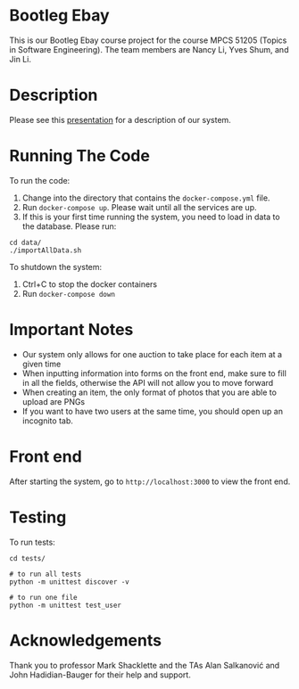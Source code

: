 # Bootleg Ebay

This is our Bootleg Ebay course project for the course MPCS 51205 (Topics in Software Engineering). The team members are Nancy Li, Yves Shum, and Jin Li.

# Description

Please see this [presentation](https://docs.google.com/presentation/d/11xmj2wEfghZHsrrXM-Mjprlc85pEcq2yGmSNwdGvGPA/edit?usp=sharing) for a description of our system.

# Running The Code

To run the code:

1. Change into the directory that contains the `docker-compose.yml` file. 
2. Run `docker-compose up`. Please wait until all the services are up.
3. If this is your first time running the system, you need to load in data to the database. Please run:

```
cd data/
./importAllData.sh
```


To shutdown the system:

1. Ctrl+C to stop the docker containers
2. Run `docker-compose down`


# Important Notes


- Our system only allows for one auction to take place for each item at a given time
- When inputting information into forms on the front end, make sure to fill in all the fields, otherwise the API will not allow you to move forward
- When creating an item, the only format of photos that you are able to upload are PNGs
- If you want to have two users at the same time, you should open up an incognito tab.


# Front end

After starting the system, go to `http://localhost:3000` to view the front end.


# Testing

To run tests:

```
cd tests/

# to run all tests
python -m unittest discover -v

# to run one file
python -m unittest test_user
```



# Acknowledgements

Thank you to professor Mark Shacklette and the TAs Alan Salkanović and John Hadidian-Bauger for their help and support.
